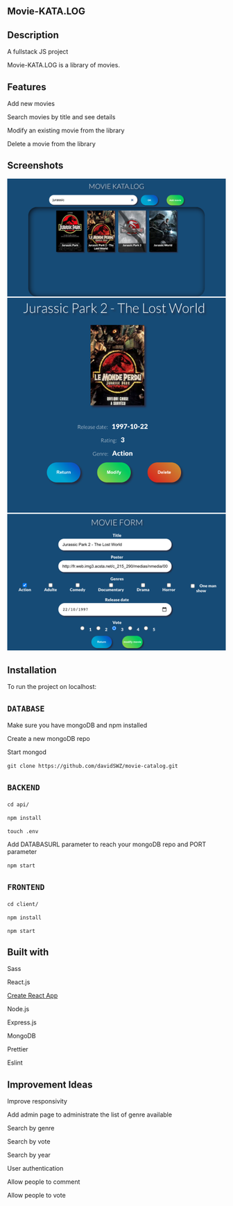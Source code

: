 ## Movie-KATA.LOG

## Description

A fullstack JS project

Movie-KATA.LOG is a library of movies.

## Features

Add new movies

Search movies by title and see details

Modify an existing movie from the library

Delete a movie from the library

## Screenshots

![Search page](./screenshots/searchpage.png?raw=true "Search page")
![Details page](./screenshots/detailspage.png?raw=true "Details page")
![modify page](./screenshots/modifypage.png?raw=true "modify page")

## Installation

To run the project on localhost:

## `DATABASE`

Make sure you have mongoDB and npm installed

Create a new mongoDB repo

Start mongod

`git clone https://github.com/davidSWZ/movie-catalog.git`

## `BACKEND`

`cd api/`

`npm install`

`touch .env`

Add DATABASURL parameter to reach your mongoDB repo and PORT parameter

`npm start`

## `FRONTEND`

`cd client/`

`npm install`

`npm start`

## Built with

Sass

React.js

[Create React App](https://github.com/facebook/create-react-app)

Node.js

Express.js

MongoDB

Prettier

Eslint

## Improvement Ideas

Improve responsivity

Add admin page to administrate the list of genre available

Search by genre

Search by vote

Search by year

User authentication

Allow people to comment

Allow people to vote
